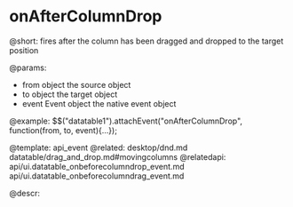 onAfterColumnDrop
=============


@short: fires after the column has been dragged and dropped to the target position
	

@params:

- from			object				the source object
- to			object				the target object
- event			Event object		the native event object

@example:
$$("datatable1").attachEvent("onAfterColumnDrop", function(from, to, event){...});

@template:	api_event
@related: 
	desktop/dnd.md
    datatable/drag_and_drop.md#movingcolumns
@relatedapi:
	api/ui.datatable_onbeforecolumndrop_event.md
    api/ui.datatable_onbeforecolumndrag_event.md


    
@descr:












